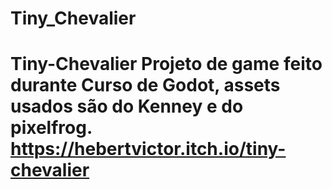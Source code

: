 # Tiny_Chevalier
# Tiny-Chevalier Projeto de game feito durante Curso de Godot, assets usados são do Kenney e do pixelfrog.  https://hebertvictor.itch.io/tiny-chevalier

